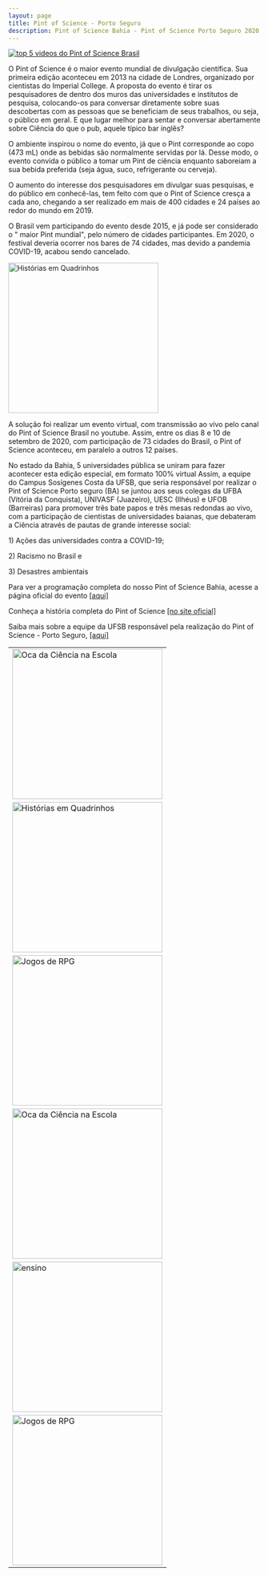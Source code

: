 ```yaml
---
layout: page
title: Pint of Science - Porto Seguro
description: Pint of Science Bahia - Pint of Science Porto Seguro 2020 coordenador professor doutor Francisco de Assis Nascimento Junior
---
```


<tr>
  <td class="center">
    <a href="https://itxesco.github.io/pages/ensino.html">
        <img src="https://itxesco.github.io/assets/figuras/rankingtop5.jpeg" alt="top 5 videos do Pint of Science Brasil" title="vídeos mais assistidos no Pint of Science Brasil - Bahia em 5 lugar"/>
    </a>
  </td>

<p> O Pint of Science é o maior evento mundial de divulgação científica. Sua primeira edição aconteceu em 2013 na cidade de Londres, organizado por cientistas do Imperial College. A proposta do evento é tirar os pesquisadores de dentro dos muros das universidades e institutos de pesquisa, colocando-os para conversar diretamente sobre suas descobertas com as pessoas que se beneficiam de seus trabalhos, ou seja, o público em geral. E que lugar melhor para sentar e conversar abertamente sobre Ciência do que o pub, aquele típico bar inglês? </p>

<p> O ambiente inspirou o nome do evento, já que o Pint corresponde ao copo  (473 mL) onde as bebidas são normalmente servidas por lá. Desse modo, o evento convida o público a tomar um Pint de ciência enquanto saboreiam a sua bebida preferida (seja água, suco, refrigerante ou cerveja).</p>

<p> O aumento do interesse dos pesquisadores em divulgar suas pesquisas, e do público em conhecê-las, tem feito com que o Pint of Science cresça a cada ano, chegando a ser realizado em mais de 400 cidades e 24 países ao redor do mundo em 2019. </p>

<p> O Brasil vem participando do evento desde 2015, e já pode ser considerado o " maior Pint mundial", pelo número de cidades participantes. Em 2020, o festival deveria ocorrer nos bares de 74 cidades, mas devido a pandemia COVID-19, acabou sendo cancelado. </p>

<tr>
  <td class="center">
    <a href="https://itxesco.github.io/pages/hq.html">
        <img src="https://itxesco.github.io/assets/figuras/pintbahia.jpeg"  width="300" height="300" alt="Histórias em Quadrinhos" title="divulgação do Pint of Science BAHIA"/>
    </a>
  </td>

<p> A solução foi realizar um evento virtual, com transmissão ao vivo pelo canal do Pint of Science Brasil no youtube. Assim,  entre os dias 8 e 10 de setembro de 2020,  com participação de 73 cidades do Brasil, o Pint of Science aconteceu, em paralelo a outros 12 países.</p>

<p> No estado da Bahia, 5 universidades pública se uniram para fazer acontecer esta edição especial, em formato 100% virtual Assim, a equipe do Campus Sosígenes Costa da UFSB, que seria responsável por realizar o Pint of Science Porto seguro (BA) se juntou aos seus colegas da UFBA (Vitória da Conquista), UNIVASF (Juazeiro), UESC (Ilhéus) e UFOB (Barreiras) para promover três bate papos e três mesas redondas ao vivo, com a participação de cientistas de universidades baianas, que debateram a Ciência através de pautas de grande interesse social: </p>

<p>1) Ações das universidades contra a COVID-19;</p> 
<p>2) Racismo no Brasil e </p>
<p>3) Desastres ambientais</p>

<p>Para ver a programação completa do nosso Pint of Science Bahia, acesse a página oficial do evento  <a href="https://pintofscience.com.br/events/porto-seguro">[aqui]</a></p>

<p>Conheça a história completa do Pint of Science <a href="https://pintofscience.com.br/historia/">[no site oficial] </a></p>

<p>Saiba mais sobre a equipe da UFSB responsável pela realização do Pint of Science - Porto Seguro, <a href="xhttps://pintofscience.com.br/equipe/Porto%20Seguro">[aqui] </a></p>

<table class="wide">
<tr>
  <td class="left">
    <a href="https://itxesco.github.io/pages/oca.html">
        <img src="https://itxesco.github.io/assets/figuras/pint_0809_pre.jpeg" width="300" height="300" alt="Oca da Ciência na Escola" title="pré-evento do primeiro dia"/>
    </a>
  </td>
  </tr>
  <tr>
    <td class="right">
    <a href="https://itxesco.github.io/pages/hq.html">
        <img src="https://itxesco.github.io/assets/figuras/pint_0809_principal.jpeg" width="300" height="300" alt="Histórias em Quadrinhos" title="mesa principal - primeiro dia"/>
    </a>
  </td>
</tr>
  <tr>
  <td class="left">
    <a href="https://itxesco.github.io/pages/rpg.html">
        <img src="https://itxesco.github.io/assets/figuras/pint_0909_pre.jpeg" width="300" height="300" alt="Jogos de RPG" title="pré-evento do segundo dia"/>
    </a>
  </td>
    </tr>
  <tr>
  <td class="right">
    <a href="https://itxesco.github.io/pages/oca.html">
        <img src="https://itxesco.github.io/assets/figuras/pint_0909_principal.jpeg" width="300" height="300" alt="Oca da Ciência na Escola" title="mesa principal - segundo dia"/>
    </a>
  </td>
    </tr>
  <tr>
  <td class="left">
    <a href="https://itxesco.github.io/pages/ensino.html">
        <img src="https://itxesco.github.io/assets/figuras/pint_1009_pre.jpeg" width="300" height="300" alt="ensino" title="pré-evento do terceiro dia"/>
    </a>
  </td> 
    </tr>
<tr>
  <td class="right">
    <a href="https://itxesco.github.io/pages/rpg.html">
        <img src="https://itxesco.github.io/assets/figuras/pint_1009_principal.jpeg" width="300" height="300" alt="Jogos de RPG" title="mesa principal - terceiro dia"/>
    </a>
  </td> 
  </tr>




